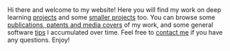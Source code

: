 
<!-- WARNING: THIS FILE WAS AUTOGENERATED! DO NOT EDIT! -->

 

Hi there and welcome to my website! Here you will find my work on deep
learning [projects](projects.ipynb) and some [smaller
projects](mini-projects.ipynb) too. You can browse some [publications,
patents and media covers](media.ipnb) of my work, and some general
software [tips](tips.ipynb) I accumulated over time. Feel free to
[contact me](about.qmd) if you have any questions. Enjoy!
